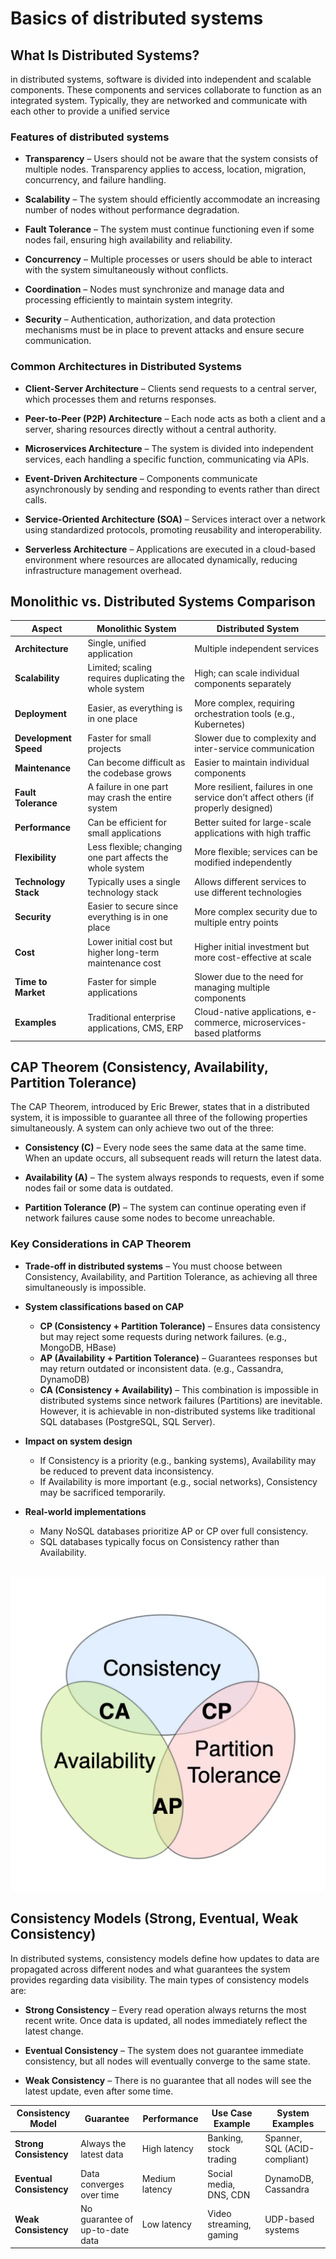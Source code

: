 # Basics of distributed systems

## What Is Distributed Systems?
in distributed systems, software is divided into independent and scalable components. These components and services collaborate to function as an integrated system. Typically, they are networked and communicate with each other to provide a unified service

### Features of distributed systems
- **Transparency** – Users should not be aware that the system consists of multiple nodes. Transparency applies to access, location, migration, concurrency, and failure handling.

- **Scalability** – The system should efficiently accommodate an increasing number of nodes without performance degradation.

- **Fault Tolerance** – The system must continue functioning even if some nodes fail, ensuring high availability and reliability.

- **Concurrency** – Multiple processes or users should be able to interact with the system simultaneously without conflicts.

- **Coordination** – Nodes must synchronize and manage data and processing efficiently to maintain system integrity.

- **Security** – Authentication, authorization, and data protection mechanisms must be in place to prevent attacks and ensure secure communication.

### Common Architectures in Distributed Systems

- **Client-Server Architecture** – Clients send requests to a central server, which processes them and returns responses.

- **Peer-to-Peer (P2P) Architecture** – Each node acts as both a client and a server, sharing resources directly without a central authority.

- **Microservices Architecture** – The system is divided into independent services, each handling a specific function, communicating via APIs.

- **Event-Driven Architecture** – Components communicate asynchronously by sending and responding to events rather than direct calls.

- **Service-Oriented Architecture (SOA)** – Services interact over a network using standardized protocols, promoting reusability and interoperability.

- **Serverless Architecture** – Applications are executed in a cloud-based environment where resources are allocated dynamically, reducing infrastructure management overhead.

## Monolithic vs. Distributed Systems Comparison

| Aspect                | Monolithic System | Distributed System |
|----------------------|------------------|-------------------|
| **Architecture**    | Single, unified application | Multiple independent services |
| **Scalability**     | Limited; scaling requires duplicating the whole system | High; can scale individual components separately |
| **Deployment**      | Easier, as everything is in one place | More complex, requiring orchestration tools (e.g., Kubernetes) |
| **Development Speed** | Faster for small projects | Slower due to complexity and inter-service communication |
| **Maintenance**     | Can become difficult as the codebase grows | Easier to maintain individual components |
| **Fault Tolerance** | A failure in one part may crash the entire system | More resilient, failures in one service don’t affect others (if properly designed) |
| **Performance**     | Can be efficient for small applications | Better suited for large-scale applications with high traffic |
| **Flexibility**     | Less flexible; changing one part affects the whole system | More flexible; services can be modified independently |
| **Technology Stack** | Typically uses a single technology stack | Allows different services to use different technologies |
| **Security**        | Easier to secure since everything is in one place | More complex security due to multiple entry points |
| **Cost**           | Lower initial cost but higher long-term maintenance cost | Higher initial investment but more cost-effective at scale |
| **Time to Market**  | Faster for simple applications | Slower due to the need for managing multiple components |
| **Examples**       | Traditional enterprise applications, CMS, ERP | Cloud-native applications, e-commerce, microservices-based platforms |

## CAP Theorem (Consistency, Availability, Partition Tolerance)
The CAP Theorem, introduced by Eric Brewer, states that in a distributed system, it is impossible to guarantee all three of the following properties simultaneously. A system can only achieve two out of the three:

- **Consistency (C)** – Every node sees the same data at the same time. When an update occurs, all subsequent reads will return the latest data.

- **Availability (A)** – The system always responds to requests, even if some nodes fail or some data is outdated.

- **Partition Tolerance (P)** – The system can continue operating even if network failures cause some nodes to become unreachable.

### Key Considerations in CAP Theorem
- **Trade-off in distributed systems** – You must choose between Consistency, Availability, and Partition Tolerance, as achieving all three simultaneously is impossible.

- **System classifications based on CAP**
    - **CP (Consistency + Partition Tolerance)** – Ensures data consistency but may reject some requests during network failures. (e.g., MongoDB, HBase)
    - **AP (Availability + Partition Tolerance)** – Guarantees responses but may return outdated or inconsistent data. (e.g., Cassandra, DynamoDB)
    - **CA (Consistency + Availability)** – This combination is impossible in distributed systems since network failures (Partitions) are inevitable. However, it is achievable in non-distributed systems like traditional SQL databases (PostgreSQL, SQL Server).

- **Impact on system design**
  - If Consistency is a priority (e.g., banking systems), Availability may be reduced to prevent data inconsistency.
  - If Availability is more important (e.g., social networks), Consistency may be sacrificed temporarily.

- **Real-world implementations**
    - Many NoSQL databases prioritize AP or CP over full consistency.
    - SQL databases typically focus on Consistency rather than Availability.


<br> ![CAP Theorem](https://github.com/YasinKar/System-Design/blob/main/chapter-01/CAP_Theorem.webp)

## Consistency Models (Strong, Eventual, Weak Consistency)
In distributed systems, consistency models define how updates to data are propagated across different nodes and what guarantees the system provides regarding data visibility. The main types of consistency models are:

- **Strong Consistency** – Every read operation always returns the most recent write. Once data is updated, all nodes immediately reflect the latest change.

- **Eventual Consistency** – The system does not guarantee immediate consistency, but all nodes will eventually converge to the same state.

- **Weak Consistency** – There is no guarantee that all nodes will see the latest update, even after some time.

| Consistency Model | Guarantee | Performance | Use Case Example | System Examples |
|----------------------|----------------------|----------------------|----------------------|----------------------|
| **Strong Consistency**    | Always the latest data | High latency | Banking, stock trading | Spanner, SQL (ACID-compliant) |
| **Eventual Consistency**     | Data converges over time | Medium latency | Social media, DNS, CDN | DynamoDB, Cassandra |
| **Weak Consistency**      | No guarantee of up-to-date data | Low latency | Video streaming, gaming | UDP-based systems |


